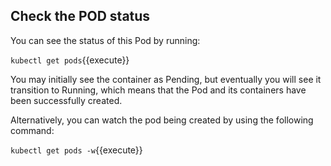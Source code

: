 ## Check the POD status
You can see the status of this Pod by running:

`kubectl get pods`{{execute}}

You may initially see the container as Pending, but eventually you will see it transition to Running, which means that the Pod and its containers have been successfully created.

Alternatively, you can watch the pod being created by using the following command:

`kubectl get pods -w`{{execute}}